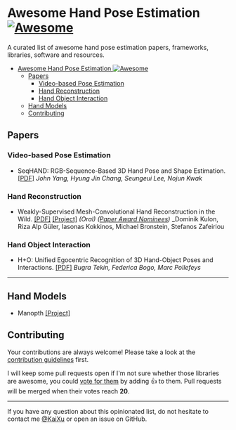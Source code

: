 # Awesome Hand Pose Estimation [![Awesome](https://awesome.re/badge.svg)](https://awesome.re)

A curated list of awesome hand pose estimation papers, frameworks, libraries, software and resources.

- [Awesome Hand Pose Estimation ![Awesome](https://awesome.re)](#awesome-hand-pose-estimation-)
  - [Papers](#papers)
    - [Video-based Pose Estimation](#video-based-pose-estimation)
    - [Hand Reconstruction](#hand-reconstruction)
    - [Hand Object Interaction](#hand-object-interaction)
  - [Hand Models](#hand-models)
  - [Contributing](#contributing)

## Papers

### Video-based Pose Estimation

* SeqHAND: RGB-Sequence-Based 3D Hand Pose and Shape Estimation. [\[PDF\]](http://arxiv.org/pdf/2007.05168)
_John Yang, Hyung Jin Chang, Seungeui Lee, Nojun Kwak_

### Hand Reconstruction

* Weakly-Supervised Mesh-Convolutional Hand Reconstruction in the Wild. [\[PDF\]](https://arxiv.org/pdf/2004.01946.pdf) [\[Project\]](https://www.arielai.com/mesh_hands/)  *(Oral)* *([Paper Award Nominees](http://cvpr2020.thecvf.com/node/817))*
_Dominik Kulon, Riza Alp Güler, Iasonas Kokkinos, Michael Bronstein, Stefanos Zafeiriou

### Hand Object Interaction
* H+O: Unified Egocentric Recognition of 3D Hand-Object Poses and Interactions. [\[PDF\]](https://openaccess.thecvf.com/content_CVPR_2019/papers/Tekin_HO_Unified_Egocentric_Recognition_of_3D_Hand-Object_Poses_and_Interactions_CVPR_2019_paper.pdf)
_Bugra Tekin, Federica Bogo, Marc Pollefeys_

---

## Hand Models
* Manopth [\[Project\]](https://github.com/hassony2/manopth)

## Contributing

Your contributions are always welcome! Please take a look at the [contribution guidelines](https://github.com/vinta/awesome-python/blob/master/CONTRIBUTING.md) first.

I will keep some pull requests open if I'm not sure whether those libraries are awesome, you could [vote for them](https://github.com/vinta/awesome-python/pulls) by adding :+1: to them. Pull requests will be merged when their votes reach **20**.

---

If you have any question about this opinionated list, do not hesitate to contact me [@KaiXu]() or open an issue on GitHub.
